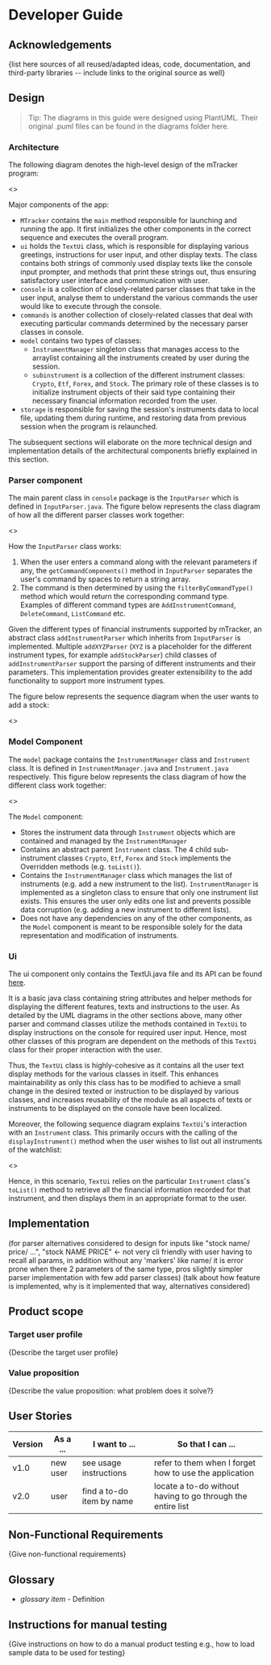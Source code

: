 # Developer Guide

## Acknowledgements

{list here sources of all reused/adapted ideas, code, documentation, and third-party libraries -- include links to the original source as well}

## Design

> Tip: The diagrams in this guide were designed using PlantUML.
> Their original .puml files can be found in the diagrams folder here.

### Architecture

The following diagram denotes the high-level design of the mTracker
program:

<>

Major components of the app:
* `MTracker` contains the `main` method responsible for launching and 
running the app. It first initializes the other components in the correct sequence
  and executes the overall program.
* `ui` holds the `TextUi` class, which is responsible for displaying various greetings, 
instructions for user input, and other display texts. The class contains both
  strings of commonly used display texts like the console input prompter, and 
  methods that print these strings out, thus ensuring satisfactory user interface and 
  communication with user.
* `console` is a collection of closely-related parser classes that take in the user input, analyse them 
to understand the various commands the user would like to execute through the console.
* `commands` is another collection of closely-related classes that deal with 
executing particular commands determined by the necessary parser classes in console.
* `model` contains two types of classes:
    * `InstrumentManager` singleton class that manages access to the arraylist containing
    all the instruments created by user during the session.
    * `subinstrument` is a collection of the different instrument classes: `Crypto`, 
    `Etf`, `Forex`, and `Stock`. The primary role of these classes is to initialize instrument
      objects of their said type containing their necessary financial information recorded from the user.
* `storage` is responsible for saving the session's instruments data to local file, updating
them during runtime, and restoring data from previous session when the program is relaunched.

The subsequent sections will elaborate on the more technical design and implementation details of
the architectural components briefly explained in this section.

### Parser component
The main parent class in `console` package is the `InputParser` which is defined in `InputParser.java`.
The figure below represents the class diagram of how all the different parser classes work together:

<>

How the `InputParser` class works:
1. When the user enters a command along with the relevant parameters if any, the
   `getCommandComponents()` method in `InputParser` separates the user's command by spaces to return a string array.
2. The command is then determined by using the `filterByCommandType()` method which would return the corresponding
   command type. Examples of different command types are `AddInstrumentCommand`, `DeleteCommand`, `ListCommand` etc.

Given the different types of financial instruments supported by mTracker, an abstract class `addInstrumentParser`
which inherits from `InputParser` is implemented. Multiple `addXYZParser` (`XYZ` is
a placeholder for the different instrument types, for example `addStockParser`) child classes of
`addInstrumentParser` support the parsing of different instruments and their parameters.
This implementation provides greater extensibility to the add functionality to support more instrument types.

The figure below represents the sequence diagram when the user wants to add a stock:

<>

### Model Component
The `model` package contains the `InstrumentManager` class and `Instrument` class. It is defined
in `InstrumentManager.java` and `Instrument.java` respectively. This figure below represents the class diagram of 
how the different class work together:

<>

The `Model` component:

* Stores the instrument data through `Instrument` objects which are contained and managed by the `InstrumentManager`
* Contains an abstract parent `Instrument` class. The 4 child sub-instrument classes `Crypto`, `Etf`, `Forex` and 
`Stock` implements the Overridden methods (e.g. `toList()`).
* Contains the `InstrumentManager` class which manages the list of instruments (e.g. add a new instrument to 
the list). `InstrumentManager` is implemented as a singleton class to ensure that only one instrument list exists.
This ensures the user only edits one list and prevents possible data corruption (e.g. adding a new instrument to 
different lists).
* Does not have any dependencies on any of the other components, as the `Model` component is meant to be responsible
solely for the data representation and modification of instruments.
  
### Ui

The ui component only contains the TextUi.java file and its API can be found
[here](https://github.com/AY2122S1-CS2113T-T12-1/tp/blob/master/src/main/java/seedu/mtracker/ui/TextUi.java).

It is a basic java class containing string attributes and helper methods for displaying the different features, texts and
instructions to the user.
As detailed by the UML diagrams in the other sections above, many other parser and command classes utilize
the methods contained in `TextUi` to display instructions on the console for required user input. Hence, most other
classes of this program are dependent on the methods of this `TextUi` class for their proper interaction with the user.

Thus, the `TextUi` class is highly-cohesive as it contains all the user text display methods for the various classes
in itself. This enhances maintainability as only this class has to be modified to achieve a small change in
the desired texted or instruction to be displayed by various classes, and increases reusability of the module
as all aspects of texts or instruments to be displayed on the console have been localized.

Moreover, the following sequence diagram explains `TextUi`'s interaction with an `Instrument` class. This primarily occurs with the calling of the
`displayInstrument()` method when the user wishes to list out all instruments of the watchlist:

<>

Hence, in this scenario, `TextUi` relies on the particular `Instrument` class's `toList()` method to retrieve
all the financial information recorded for that instrument, and then displays them in an appropriate format to
the user.

## Implementation
(for parser alternatives considered to design for inputs like
"stock name/ price/ ...", "stock NAME PRICE" <- not very cli friendly with user having to recall all params,
in addition without any 'markers' like name/ it is error prone when there 2 parameters of the same type,
pros slightly simpler parser implementation with few add parser classes)
(talk about how feature is implemented, why is it implemented that way, alternatives considered)

## Product scope
### Target user profile

{Describe the target user profile}

### Value proposition

{Describe the value proposition: what problem does it solve?}

## User Stories

|Version| As a ... | I want to ... | So that I can ...|
|--------|----------|---------------|------------------|
|v1.0|new user|see usage instructions|refer to them when I forget how to use the application|
|v2.0|user|find a to-do item by name|locate a to-do without having to go through the entire list|

## Non-Functional Requirements

{Give non-functional requirements}

## Glossary

* *glossary item* - Definition

## Instructions for manual testing

{Give instructions on how to do a manual product testing e.g., how to load sample data to be used for testing}
